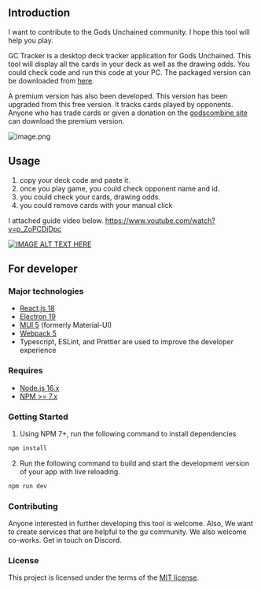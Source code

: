 ## Introduction

I want to contribute to the Gods Unchained community. I hope this tool will help you play.

GC Tracker is a desktop deck tracker application for Gods Unchained. This tool will display all the cards in your deck as well as the drawing odds. You could check code and run this code at your PC. The packaged version can be downloaded from [here](https://github.com/passionbull/gc-tracker/releases/tag/v0.9). 



A premium version has also been developed. This version has been upgraded from this free version. It tracks cards played by opponents. Anyone who has trade cards or given a donation on the [godscombine site](https://godscombine.com/about) can download the premium version. 


![image.png](https://cdn.steemitimages.com/DQmThEeuJjrcyjksT1ppcyDr84kUkard8LmCi3XwDCnVwzN/image.png)

## Usage

1. copy your deck code and paste it.
2. once you play game, you could check opponent name and id.
3. you could check your cards, drawing odds.
4. you could remove cards with your manual click

I attached guide video below. https://www.youtube.com/watch?v=p_ZoPCDjDpc

[![IMAGE ALT TEXT HERE](https://img.youtube.com/vi/p_ZoPCDjDpc/0.jpg)](https://www.youtube.com/watch?v=p_ZoPCDjDpc)

## For developer

### Major technologies

- [React.js 18](https://reactjs.org/)
- [Electron 19](https://www.electronjs.org/)
- [MUI 5](https://mui.com/) (formerly Material-UI)
- [Webpack 5](https://webpack.js.org/)
- Typescript, ESLint, and Prettier are used to improve the developer experience

### Requires

- [Node.js 16.x](https://nodejs.org/en/)
- [NPM >= 7.x](https://github.com/npm/cli)

### Getting Started

1. Using NPM 7+, run the following command to install dependencies

```sh
npm install
```

2. Run the following command to build and start the development version of your app with live reloading.

```sh
npm run dev
```

### Contributing

Anyone interested in further developing this tool is welcome. Also, We want to create services that are helpful to the gu community. We also welcome co-works. Get in touch on Discord.

### License

This project is licensed under the terms of the [MIT license](LICENSE).
